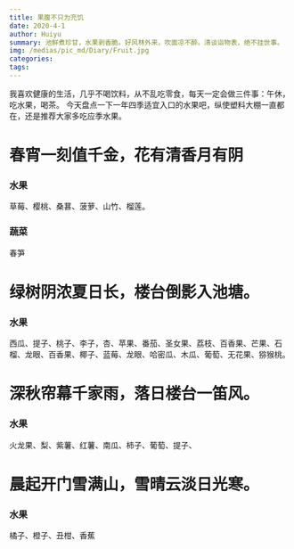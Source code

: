 ```yaml
---
title: 果腹不只为充饥
date: 2020-4-1
author: Huiyu
summary: 池鲜煮珍甘，水果剥香脆。好风林外来，吹面凉不醉。清谈诣物表，绝不挂世事。
img: /medias/pic_md/Diary/Fruit.jpg
categories: 
tags: 
---
```

我喜欢健康的生活，几乎不喝饮料，从不乱吃零食，每天一定会做三件事：午休，吃水果，喝茶。
今天盘点一下一年四季适宜入口的水果吧，纵使塑料大棚一直都在，还是推荐大家多吃应季水果。
# 春宵一刻值千金，花有清香月有阴
### 水果
草莓、樱桃、桑葚、菠萝、山竹、榴莲。

### 蔬菜
春笋 

# 绿树阴浓夏日长，楼台倒影入池塘。
### 水果
西瓜、提子、桃子、李子，杏、苹果、番茄、圣女果、荔枝、百香果、芒果、石榴、龙眼、百香果、椰子、蓝莓、龙眼、哈密瓜、木瓜、葡萄、无花果、猕猴桃。

# 深秋帘幕千家雨，落日楼台一笛风。
### 水果
火龙果、梨、紫薯、红薯、南瓜、柿子、葡萄、提子、

# 晨起开门雪满山，雪晴云淡日光寒。
### 水果
橘子、橙子、丑柑、香蕉